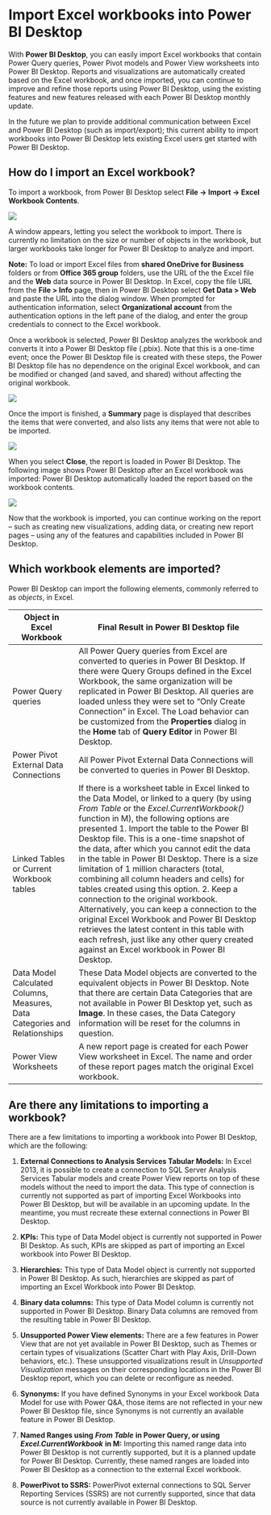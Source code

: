 ﻿<properties
   pageTitle="Import Excel workbooks into Power BI Desktop"
   description="Import Excel workbooks into Power BI Desktop"
   services="powerbi"
   documentationCenter=""
   authors="davidiseminger"
   manager="mblythe"
   editor=""
   tags=""/>

<tags
   ms.service="powerbi"
   ms.devlang="NA"
   ms.topic="article"
   ms.tgt_pltfrm="NA"
   ms.workload="powerbi"
   ms.date="11/06/2015"
   ms.author="davidi"/>
# Import Excel workbooks into Power BI Desktop

With **Power BI Desktop**, you can easily import Excel workbooks that contain Power Query queries, Power Pivot models and Power View worksheets into Power BI Desktop. Reports and visualizations are automatically created based on the Excel workbook, and once imported, you can continue to improve and refine those reports using Power BI Desktop, using the existing features and new features released with each Power BI Desktop monthly update.

In the future we plan to provide additional communication between Excel and Power BI Desktop (such as import/export); this current ability to import workbooks into Power BI Desktop lets existing Excel users get started with Power BI Desktop.

## How do I import an Excel workbook?

To import a workbook, from Power BI Desktop select **File -\> Import -\> Excel Workbook Contents**.

![](media/powerbi-desktop-import-excel-workbooks/ImportExceltoPBI_1.png)



A window appears, letting you select the workbook to import. There is currently no limitation on the size or number of objects in the workbook, but larger workbooks take longer for Power BI Desktop to analyze and import.

**Note:** To load or import Excel files from **shared OneDrive for Business** folders or from **Office 365 group** folders, use the URL of the the Excel file and the **Web** data source in Power BI Desktop. In Excel, copy the file URL from the **File > Info** page, then in Power BI Desktop select **Get Data > Web** and paste the URL into the dialog window. When prompted for authentication information, select **Organizational account** from the authentication options in the left pane of the dialog, and enter the group credentials to connect to the Excel workbook.

Once a workbook is selected, Power BI Desktop analyzes the workbook and converts it into a Power BI Desktop file (.pbix). Note that this is a one-time event; once the Power BI Desktop file is created with these steps, the Power BI Desktop file has no dependence on the original Excel workbook, and can be modified or changed (and saved, and shared) without affecting the original workbook.


![](media/powerbi-desktop-import-excel-workbooks/ImportExceltoPBI_2.png)


Once the import is finished, a **Summary** page is displayed that describes the items that were converted, and also lists any items that were not able to be imported.


![](media/powerbi-desktop-import-excel-workbooks/ImportExceltoPBI_3.png)


When you select **Close**, the report is loaded in Power BI Desktop. The following image shows Power BI Desktop after an Excel workbook was imported: Power BI Desktop automatically loaded the report based on the workbook contents.


![](media/powerbi-desktop-import-excel-workbooks/ImportExceltoPBI_4.png)


Now that the workbook is imported, you can continue working on the report – such as creating new visualizations, adding data, or creating new report pages – using any of the features and capabilities included in Power BI Desktop.

## Which workbook elements are imported?

Power BI Desktop can import the following elements, commonly referred to as *objects*, in Excel.


|Object in Excel Workbook|Final Result in Power BI Desktop file|
|---|---|
|Power Query queries|All Power Query queries from Excel are converted to queries in Power BI Desktop. If there were Query Groups defined in the Excel Workbook, the same organization will be replicated in Power BI Desktop. All queries are loaded unless they were set to “Only Create Connection” in Excel. The Load behavior can be customized from the **Properties** dialog in the **Home** tab of **Query Editor** in Power BI Desktop.|
|Power Pivot External Data Connections|All Power Pivot External Data Connections will be converted to queries in Power BI Desktop.|
|Linked Tables or Current Workbook tables|If there is a worksheet table in Excel linked to the Data Model, or linked to a query (by using *From Table* or the *Excel.CurrentWorkbook()* function in M), the following options are presented 	1. Import the table to the Power BI Desktop file. This is a one-time snapshot of the data, after which you cannot edit the data in the table in Power BI Desktop. There is a size limitation of 1 million characters (total, combining all column headers and cells) for tables created using this option.	2. Keep a connection to the original workbook. Alternatively, you can keep a connection to the original Excel Workbook and Power BI Desktop retrieves the latest content in this table with each refresh, just like any other query created against an Excel workbook in Power BI Desktop.|
|Data Model Calculated Columns, Measures, Data Categories and Relationships|These Data Model objects are converted to the equivalent objects in Power BI Desktop. Note that there are certain Data Categories that are not available in Power BI Desktop yet, such as **Image**. In these cases, the Data Category information will be reset for the columns in question.|
|Power View Worksheets|A new report page is created for each Power View worksheet in Excel. The name and order of these report pages match the original Excel workbook.|

## Are there any limitations to importing a workbook?

There are a few limitations to importing a workbook into Power BI Desktop, which are the following:

1.  **External Connections to Analysis Services Tabular Models:** In Excel 2013, it is possible to create a connection to SQL Server Analysis Services Tabular models and create Power View reports on top of these models without the need to import the data. This type of connection is currently not supported as part of importing Excel Workbooks into Power BI Desktop, but will be available in an upcoming update. In the meantime, you must recreate these external connections in Power BI Desktop.

2.  **KPIs:** This type of Data Model object is currently not supported in Power BI Desktop. As such, KPIs are skipped as part of importing an Excel workbook into Power BI Desktop.

3.  **Hierarchies:** This type of Data Model object is currently not supported in Power BI Desktop. As such, hierarchies are skipped as part of importing an Excel Workbook into Power BI Desktop.

4.  **Binary data columns:** This type of Data Model column is currently not supported in Power BI Desktop. Binary Data columns are removed from the resulting table in Power BI Desktop.

5.  **Unsupported Power View elements:** There are a few features in Power View that are not yet available in Power BI Desktop, such as Themes or certain types of visualizations (Scatter Chart with Play Axis, Drill-Down behaviors, etc.). These unsupported visualizations result in *Unsupported Visualization* messages on their corresponding locations in the Power BI Desktop report, which you can delete or reconfigure as needed.

6.  **Synonyms:** If you have defined Synonyms in your Excel workbook Data Model for use with Power Q&A, those items are not reflected in your new Power BI Desktop file, since Synonyms is not currently an available feature in Power BI Desktop.

7.  **Named Ranges using** ***From Table*** **in Power Query, or using** ***Excel.CurrentWorkbook*** **in M:** Importing this named range data into Power BI Desktop is not currently supported, but it is a planned update for Power BI Desktop. Currently, these named ranges are loaded into Power BI Desktop as a connection to the external Excel workbook.

8.  **PowerPivot to SSRS:** PowerPivot external connections to SQL Server Reporting Services (SSRS) are not currently supported, since that data source is not currently available in Power BI Desktop.
